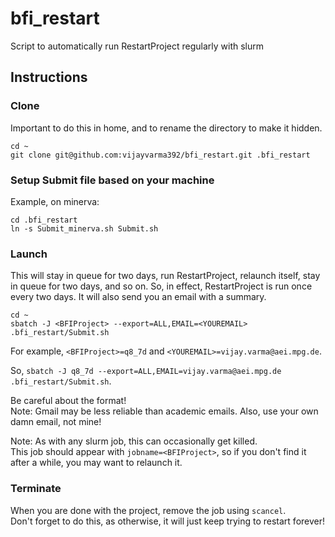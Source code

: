 # bfi_restart
Script to automatically run RestartProject regularly with slurm

## Instructions

### Clone
Important to do this in home, and to rename the directory to make it hidden.
```shell
cd ~
git clone git@github.com:vijayvarma392/bfi_restart.git .bfi_restart
```

### Setup Submit file based on your machine
Example, on minerva:
```shell
cd .bfi_restart
ln -s Submit_minerva.sh Submit.sh
```

### Launch

This will stay in queue for two days, run RestartProject, relaunch itself,
stay in queue for two days, and so on. So, in effect, RestartProject is
run once every two days. It will also send you an email with a summary.

```shell
cd ~
sbatch -J <BFIProject> --export=ALL,EMAIL=<YOUREMAIL> .bfi_restart/Submit.sh
```

For example, `<BFIProject>=q8_7d` and `<YOUREMAIL>=vijay.varma@aei.mpg.de`.

So, `sbatch -J q8_7d --export=ALL,EMAIL=vijay.varma@aei.mpg.de .bfi_restart/Submit.sh`.

Be careful about the format!   
Note: Gmail may be less reliable than academic emails. Also, use your own damn email, not mine!

Note: As with any slurm job, this can occasionally get killed.   
This job should appear with `jobname=<BFIProject>`, so if you don't find it after a while, you may want to relaunch it.

### Terminate
When you are done with the project, remove the job using `scancel`.   
Don't forget to do this, as otherwise, it will just keep trying to restart forever!
